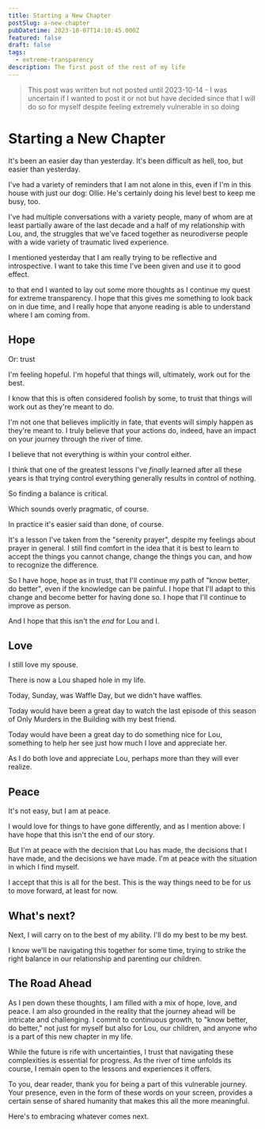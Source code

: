 ```yaml
---
title: Starting a New Chapter
postSlug: a-new-chapter
pubDatetime: 2023-10-07T14:10:45.000Z
featured: false
draft: false
tags:
  - extreme-transparency
description: The first post of the rest of my life
---
```


> This post was written but not posted until 2023-10-14 - I was uncertain if I wanted to post it or not but have decided since that I will do so for myself despite feeling extremely vulnerable in so doing

# Starting a New Chapter

It's been an easier day than yesterday. It's been difficult as hell, too, but easier than yesterday.

I've had a variety of reminders that I am not alone in this, even if I'm in this house with just our dog: Ollie. He's certainly doing his level best to keep me busy, too.

I've had multiple conversations with a variety people, many of whom are at least partially aware of the last decade and a half of my relationship with Lou, and, the struggles that we've faced together as neurodiverse people with a wide variety of traumatic lived experience.

I mentioned yesterday that I am really trying to be reflective and introspective. I want to take this time I've been given and use it to good effect.

to that end I wanted to lay out some more thoughts as I continue my quest for extreme transparency. I hope that this gives me something to look back on in due time, and I really hope that anyone reading is able to understand where I am coming from.

## Hope

Or: trust

I'm feeling hopeful. I'm hopeful that things will, ultimately, work out for the best.

I know that this is often considered foolish by some, to trust that things will work out as they're meant to do.

I'm not one that believes implicitly in fate, that events will simply happen as they're meant to. I truly believe that your actions do, indeed, have an impact on your journey through the river of time.

I believe that not everything is within your control either.

I think that one of the greatest lessons I've _finally_ learned after all these years is that trying control everything generally results in control of nothing.

So finding a balance is critical.

Which sounds overly pragmatic, of course.

In practice it's easier said than done, of course.

It's a lesson I've taken from the "serenity prayer", despite my feelings about prayer in general. I still find comfort in the idea that it is best to learn to accept the things you cannot change, change the things you can, and how to recognize the difference.

So I have hope, hope as in trust, that I'll continue my path of "know better, do better", even if the knowledge can be painful. I hope that I'll adapt to this change and become better for having done so. I hope that I'll continue to improve as person.

And I hope that this isn't the _end_ for Lou and I.

## Love

I still love my spouse.

There is now a Lou shaped hole in my life.

Today, Sunday, was Waffle Day, but we didn't have waffles.

Today would have been a great day to watch the last episode of this season of Only Murders in the Building with my best friend.

Today would have been a great day to do something nice for Lou, something to help her see just how much I love and appreciate her.

As I do both love and appreciate Lou, perhaps more than they will ever realize.

## Peace

It's not easy, but I am at peace.

I would love for things to have gone differently, and as I mention above: I have hope that this isn't the end of our story.

But I'm at peace with the decision that Lou has made, the decisions that I have made, and the decisions we have made. I'm at peace with the situation in which I find myself.

I accept that this is all for the best. This is the way things need to be for us to move forward, at least for now.

## What's next?

Next, I will carry on to the best of my ability. I'll do my best to be my best.

I know we'll be navigating this together for some time, trying to strike the right balance in our relationship and parenting our children.

## The Road Ahead

As I pen down these thoughts, I am filled with a mix of hope, love, and peace. I am also grounded in the reality that the journey ahead will be intricate and challenging. I commit to continuous growth, to "know better, do better," not just for myself but also for Lou, our children, and anyone who is a part of this new chapter in my life.

While the future is rife with uncertainties, I trust that navigating these complexities is essential for progress. As the river of time unfolds its course, I remain open to the lessons and experiences it offers.

To you, dear reader, thank you for being a part of this vulnerable journey. Your presence, even in the form of these words on your screen, provides a certain sense of shared humanity that makes this all the more meaningful.

Here's to embracing whatever comes next.
